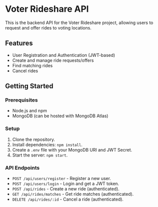 # Voter Rideshare API

This is the backend API for the Voter Rideshare project, allowing users to request and offer rides to voting locations.

## Features
- User Registration and Authentication (JWT-based)
- Create and manage ride requests/offers
- Find matching rides
- Cancel rides

## Getting Started

### Prerequisites
- Node.js and npm
- MongoDB (can be hosted with MongoDB Atlas)

### Setup
1. Clone the repository.
2. Install dependencies: `npm install`.
3. Create a `.env` file with your MongoDB URI and JWT Secret.
4. Start the server: `npm start`.

### API Endpoints
- `POST /api/users/register` - Register a new user.
- `POST /api/users/login` - Login and get a JWT token.
- `POST /api/rides` - Create a new ride (authenticated).
- `GET /api/rides/matches` - Get ride matches (authenticated).
- `DELETE /api/rides/:id` - Cancel a ride (authenticated).
